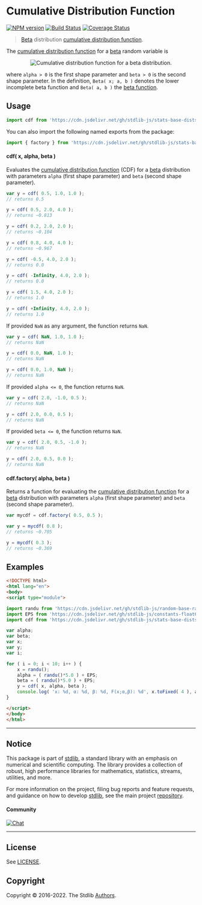<!--

@license Apache-2.0

Copyright (c) 2018 The Stdlib Authors.

Licensed under the Apache License, Version 2.0 (the "License");
you may not use this file except in compliance with the License.
You may obtain a copy of the License at

   http://www.apache.org/licenses/LICENSE-2.0

Unless required by applicable law or agreed to in writing, software
distributed under the License is distributed on an "AS IS" BASIS,
WITHOUT WARRANTIES OR CONDITIONS OF ANY KIND, either express or implied.
See the License for the specific language governing permissions and
limitations under the License.

-->

# Cumulative Distribution Function

[![NPM version][npm-image]][npm-url] [![Build Status][test-image]][test-url] [![Coverage Status][coverage-image]][coverage-url] <!-- [![dependencies][dependencies-image]][dependencies-url] -->

> [Beta][beta-distribution] distribution [cumulative distribution function][cdf].

<section class="intro">

The [cumulative distribution function][cdf] for a [beta][beta-distribution] random variable is

<!-- <equation class="equation" label="eq:beta_cdf" align="center" raw="F(x;\alpha,\beta) = \frac{\operatorname{Beta}(x;\alpha,\beta)}{\operatorname{Beta}(\alpha,\beta)}" alt="Cumulative distribution function for a beta distribution."> -->

<div class="equation" align="center" data-raw-text="F(x;\alpha,\beta) = \frac{\operatorname{Beta}(x;\alpha,\beta)}{\operatorname{Beta}(\alpha,\beta)}" data-equation="eq:beta_cdf">
    <img src="https://cdn.jsdelivr.net/gh/stdlib-js/stdlib@51534079fef45e990850102147e8945fb023d1d0/lib/node_modules/@stdlib/stats/base/dists/beta/cdf/docs/img/equation_beta_cdf.svg" alt="Cumulative distribution function for a beta distribution.">
    <br>
</div>

<!-- </equation> -->

where `alpha > 0` is the first shape parameter and `beta > 0` is the second shape parameter. In the definition, `Beta( x; a, b )` denotes the lower incomplete beta function and `Beta( a, b )` the [beta function][beta-function].

</section>

<!-- /.intro -->



<section class="usage">

## Usage

```javascript
import cdf from 'https://cdn.jsdelivr.net/gh/stdlib-js/stats-base-dists-beta-cdf@esm/index.mjs';
```

You can also import the following named exports from the package:

```javascript
import { factory } from 'https://cdn.jsdelivr.net/gh/stdlib-js/stats-base-dists-beta-cdf@esm/index.mjs';
```

#### cdf( x, alpha, beta )

Evaluates the [cumulative distribution function][cdf] (CDF) for a [beta][beta-distribution] distribution with parameters `alpha` (first shape parameter) and `beta` (second shape parameter).

```javascript
var y = cdf( 0.5, 1.0, 1.0 );
// returns 0.5

y = cdf( 0.5, 2.0, 4.0 );
// returns ~0.813

y = cdf( 0.2, 2.0, 2.0 );
// returns ~0.104

y = cdf( 0.8, 4.0, 4.0 );
// returns ~0.967

y = cdf( -0.5, 4.0, 2.0 );
// returns 0.0

y = cdf( -Infinity, 4.0, 2.0 );
// returns 0.0

y = cdf( 1.5, 4.0, 2.0 );
// returns 1.0

y = cdf( +Infinity, 4.0, 2.0 );
// returns 1.0
```

If provided `NaN` as any argument, the function returns `NaN`.

```javascript
var y = cdf( NaN, 1.0, 1.0 );
// returns NaN

y = cdf( 0.0, NaN, 1.0 );
// returns NaN

y = cdf( 0.0, 1.0, NaN );
// returns NaN
```

If provided `alpha <= 0`, the function returns `NaN`.

```javascript
var y = cdf( 2.0, -1.0, 0.5 );
// returns NaN

y = cdf( 2.0, 0.0, 0.5 );
// returns NaN
```

If provided `beta <= 0`, the function returns `NaN`.

```javascript
var y = cdf( 2.0, 0.5, -1.0 );
// returns NaN

y = cdf( 2.0, 0.5, 0.0 );
// returns NaN
```

#### cdf.factory( alpha, beta )

Returns a function for evaluating the [cumulative distribution function][cdf] for a [beta][beta-distribution] distribution with parameters `alpha` (first shape parameter) and `beta` (second shape parameter).

```javascript
var mycdf = cdf.factory( 0.5, 0.5 );

var y = mycdf( 0.8 );
// returns ~0.705

y = mycdf( 0.3 );
// returns ~0.369
```

</section>

<!-- /.usage -->

<section class="examples">

## Examples

<!-- eslint no-undef: "error" -->

```html
<!DOCTYPE html>
<html lang="en">
<body>
<script type="module">

import randu from 'https://cdn.jsdelivr.net/gh/stdlib-js/random-base-randu@esm/index.mjs';
import EPS from 'https://cdn.jsdelivr.net/gh/stdlib-js/constants-float64-eps@esm/index.mjs';
import cdf from 'https://cdn.jsdelivr.net/gh/stdlib-js/stats-base-dists-beta-cdf@esm/index.mjs';

var alpha;
var beta;
var x;
var y;
var i;

for ( i = 0; i < 10; i++ ) {
    x = randu();
    alpha = ( randu()*5.0 ) + EPS;
    beta = ( randu()*5.0 ) + EPS;
    y = cdf( x, alpha, beta );
    console.log( 'x: %d, α: %d, β: %d, F(x;α,β): %d', x.toFixed( 4 ), alpha.toFixed( 4 ), beta.toFixed( 4 ), y.toFixed( 4 ) );
}

</script>
</body>
</html>
```

</section>

<!-- /.examples -->

<!-- Section for related `stdlib` packages. Do not manually edit this section, as it is automatically populated. -->

<section class="related">

</section>

<!-- /.related -->

<!-- Section for all links. Make sure to keep an empty line after the `section` element and another before the `/section` close. -->


<section class="main-repo" >

* * *

## Notice

This package is part of [stdlib][stdlib], a standard library with an emphasis on numerical and scientific computing. The library provides a collection of robust, high performance libraries for mathematics, statistics, streams, utilities, and more.

For more information on the project, filing bug reports and feature requests, and guidance on how to develop [stdlib][stdlib], see the main project [repository][stdlib].

#### Community

[![Chat][chat-image]][chat-url]

---

## License

See [LICENSE][stdlib-license].


## Copyright

Copyright &copy; 2016-2022. The Stdlib [Authors][stdlib-authors].

</section>

<!-- /.stdlib -->

<!-- Section for all links. Make sure to keep an empty line after the `section` element and another before the `/section` close. -->

<section class="links">

[npm-image]: http://img.shields.io/npm/v/@stdlib/stats-base-dists-beta-cdf.svg
[npm-url]: https://npmjs.org/package/@stdlib/stats-base-dists-beta-cdf

[test-image]: https://github.com/stdlib-js/stats-base-dists-beta-cdf/actions/workflows/test.yml/badge.svg?branch=main
[test-url]: https://github.com/stdlib-js/stats-base-dists-beta-cdf/actions/workflows/test.yml?query=branch:main

[coverage-image]: https://img.shields.io/codecov/c/github/stdlib-js/stats-base-dists-beta-cdf/main.svg
[coverage-url]: https://codecov.io/github/stdlib-js/stats-base-dists-beta-cdf?branch=main

<!--

[dependencies-image]: https://img.shields.io/david/stdlib-js/stats-base-dists-beta-cdf.svg
[dependencies-url]: https://david-dm.org/stdlib-js/stats-base-dists-beta-cdf/main

-->

[chat-image]: https://img.shields.io/gitter/room/stdlib-js/stdlib.svg
[chat-url]: https://gitter.im/stdlib-js/stdlib/

[stdlib]: https://github.com/stdlib-js/stdlib

[stdlib-authors]: https://github.com/stdlib-js/stdlib/graphs/contributors

[umd]: https://github.com/umdjs/umd
[es-module]: https://developer.mozilla.org/en-US/docs/Web/JavaScript/Guide/Modules

[deno-url]: https://github.com/stdlib-js/stats-base-dists-beta-cdf/tree/deno
[umd-url]: https://github.com/stdlib-js/stats-base-dists-beta-cdf/tree/umd
[esm-url]: https://github.com/stdlib-js/stats-base-dists-beta-cdf/tree/esm
[branches-url]: https://github.com/stdlib-js/stats-base-dists-beta-cdf/blob/main/branches.md

[stdlib-license]: https://raw.githubusercontent.com/stdlib-js/stats-base-dists-beta-cdf/main/LICENSE

[beta-distribution]: https://en.wikipedia.org/wiki/Beta_distribution

[beta-function]: https://en.wikipedia.org/wiki/Beta_function

[cdf]: https://en.wikipedia.org/wiki/Cumulative_distribution_function

</section>

<!-- /.links -->

